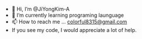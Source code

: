 - 👋 Hi, I’m @JiYongKim-A
- 🌱 I’m currently learning programing launguage
- 📫 How to reach me ... colorful8315@gmail.com
- If you see my code, I would appreciate a lot of help.

<!---
JiYongKim-A/JiYongKim-A is a ✨ special ✨ repository because its `README.md` (this file) appears on your GitHub profile.
You can click the Preview link to take a look at your changes.
--->

